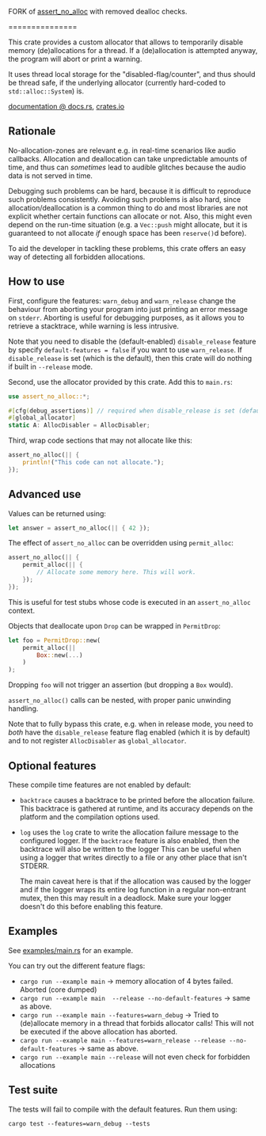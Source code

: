 FORK of [assert_no_alloc](https://crates.io/crates/assert_no_alloc) with removed dealloc checks.

===============

This crate provides a custom allocator that allows to temporarily disable
memory (de)allocations for a thread. If a (de)allocation is attempted
anyway, the program will abort or print a warning.

It uses thread local storage for the "disabled-flag/counter", and thus
should be thread safe, if the underlying allocator (currently hard-coded
to `std::alloc::System`) is.

[documentation @ docs.rs](https://docs.rs/assert_no_alloc/1.1.0/assert_no_alloc/),
[crates.io](https://crates.io/crates/assert_no_alloc)

Rationale
---------

No-allocation-zones are relevant e.g. in real-time scenarios like audio
callbacks. Allocation and deallocation can take unpredictable amounts of
time, and thus can *sometimes* lead to audible glitches because the audio
data is not served in time.

Debugging such problems can be hard, because it is difficult to reproduce
such problems consistently. Avoiding such problems is also hard, since
allocation/deallocation is a common thing to do and most libraries are not
explicit whether certain functions can allocate or not. Also, this might
even depend on the run-time situation (e.g. a `Vec::push` might allocate,
but it is guaranteed to not allocate *if* enough space has been `reserve()`d
before).

To aid the developer in tackling these problems, this crate offers an easy
way of detecting all forbidden allocations.

How to use
----------

First, configure the features: `warn_debug` and `warn_release` change the
behaviour from aborting your program into just printing an error message
on `stderr`. Aborting is useful for debugging purposes, as it allows you
to retrieve a stacktrace, while warning is less intrusive.

Note that you need to disable the (default-enabled) `disable_release` feature
by specify `default-features = false` if you want to use `warn_release`. If
`disable_release` is set (which is the default), then this crate will do
nothing if built in `--release` mode.

Second, use the allocator provided by this crate. Add this to `main.rs`:

```rust
use assert_no_alloc::*;

#[cfg(debug_assertions)] // required when disable_release is set (default)
#[global_allocator]
static A: AllocDisabler = AllocDisabler;
```

Third, wrap code sections that may not allocate like this:

```rust
assert_no_alloc(|| {
	println!("This code can not allocate.");
});
```

Advanced use
------------

Values can be returned using:

```rust
let answer = assert_no_alloc(|| { 42 });
```

The effect of `assert_no_alloc` can be overridden using `permit_alloc`:

```rust
assert_no_alloc(|| {
	permit_alloc(|| {
		// Allocate some memory here. This will work.
	});
});
```

This is useful for test stubs whose code is executed in an `assert_no_alloc`
context.

Objects that deallocate upon `Drop` can be wrapped in `PermitDrop`:

```rust
let foo = PermitDrop::new(
    permit_alloc(||
        Box::new(...)
    )
);
```

Dropping `foo` will not trigger an assertion (but dropping a `Box` would).

`assert_no_alloc()` calls can be nested, with proper panic unwinding handling.

Note that to fully bypass this crate, e.g. when in release mode, you need to
*both* have the `disable_release` feature flag enabled (which it is by default)
and to not register `AllocDisabler` as `global_allocator`.

Optional features
-----------------

These compile time features are not enabled by default:

- `backtrace` causes a backtrace to be printed before the allocation failure.
  This backtrace is gathered at runtime, and its accuracy depends on the
  platform and the compilation options used.
- `log` uses the `log` crate to write the allocation failure message to the
  configured logger. If the `backtrace` feature is also enabled, then the
  backtrace will also be written to the logger This can be useful when using a
  logger that writes directly to a file or any other place that isn't STDERR.

  The main caveat here is that if the allocation was caused by the logger and if
  the logger wraps its entire log function in a regular non-entrant mutex, then
  this may result in a deadlock. Make sure your logger doesn't do this before
  enabling this feature.

Examples
--------

See [examples/main.rs](https://github.com/Windfisch/rust-assert-no-alloc/blob/master/examples/main.rs) for an example.

You can try out the different feature flags:

- `cargo run --example main` -> memory allocation of 4 bytes failed. Aborted (core dumped)
- `cargo run --example main  --release --no-default-features` -> same as above.
- `cargo run --example main --features=warn_debug` -> Tried to (de)allocate memory in a thread that forbids allocator calls! This will not be executed if the above allocation has aborted.
- `cargo run --example main --features=warn_release --release --no-default-features` -> same as above.
- `cargo run --example main --release` will not even check for forbidden allocations

Test suite
----------

The tests will fail to compile with the default features. Run them using:

```
cargo test --features=warn_debug --tests
```
